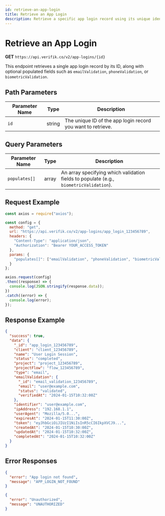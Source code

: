 ```yaml
---
id: retrieve-an-app-login
title: Retrieve an App Login
description: Retrieve a specific app login record using its unique identifier
---
```


# Retrieve an App Login

**GET** `https://api.verifik.co/v2/app-logins/{id}`

This endpoint retrieves a single app login record by its ID, along with optional populated fields such as `emailValidation`, `phoneValidation`, or `biometricValidation`.

## Path Parameters

| Parameter Name | Type   | Description                                                 |
| -------------- | ------ | ----------------------------------------------------------- |
| `id`           | string | The unique ID of the app login record you want to retrieve. |

## Query Parameters

| Parameter Name | Type  | Description                                                                            |
| -------------- | ----- | -------------------------------------------------------------------------------------- |
| `populates[]`  | array | An array specifying which validation fields to populate (e.g., `biometricValidation`). |

## Request Example

```javascript
const axios = require("axios");

const config = {
  method: "get",
  url: "https://api.verifik.co/v2/app-logins/app_login_123456789",
  headers: {
    "Content-Type": "application/json",
    "Authorization": "Bearer YOUR_ACCESS_TOKEN"
  },
  params: {
    "populates[]": ["emailValidation", "phoneValidation", "biometricValidation"]
  }
};

axios.request(config)
.then((response) => {
  console.log(JSON.stringify(response.data));
})
.catch((error) => {
  console.log(error);
});
```

## Response Example

```json
{
  "success": true,
  "data": {
    "_id": "app_login_123456789",
    "client": "client_123456789",
    "name": "User Login Session",
    "status": "completed",
    "project": "project_123456789",
    "projectFlow": "flow_123456789",
    "type": "email",
    "emailValidation": {
      "_id": "email_validation_123456789",
      "email": "user@example.com",
      "status": "validated",
      "verifiedAt": "2024-01-15T10:32:00Z"
    },
    "identifier": "user@example.com",
    "ipAddress": "192.168.1.1",
    "userAgent": "Mozilla/5.0...",
    "expiresAt": "2024-01-15T11:30:00Z",
    "token": "eyJhbGciOiJIUzI1NiIsInR5cCI6IkpXVCJ9...",
    "createdAt": "2024-01-15T10:30:00Z",
    "updatedAt": "2024-01-15T10:32:00Z",
    "completedAt": "2024-01-15T10:32:00Z"
  }
}
```

## Error Responses

```json
{
  "error": "App login not found",
  "message": "APP_LOGIN_NOT_FOUND"
}
```

```json
{
  "error": "Unauthorized",
  "message": "UNAUTHORIZED"
}
```
